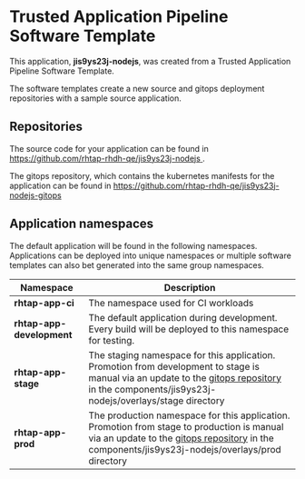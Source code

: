 # Trusted Application Pipeline Software Template

This application, **jis9ys23j-nodejs**, was created from a Trusted Application Pipeline Software Template.

The software templates create a new source and gitops deployment repositories with a sample source application. 

## Repositories

The source code for your application can be found in [https://github.com/rhtap-rhdh-qe/jis9ys23j-nodejs ](https://github.com/rhtap-rhdh-qe/jis9ys23j-nodejs ).
 
The gitops repository, which contains the kubernetes manifests for the application can be found in 
[https://github.com/rhtap-rhdh-qe/jis9ys23j-nodejs-gitops ](https://github.com/rhtap-rhdh-qe/jis9ys23j-nodejs-gitops ) 

## Application namespaces 

The default application will be found in the following namespaces. Applications can be deployed into unique namespaces or multiple software templates can also bet generated into the same group namespaces.  

|  Namespace   |  Description   |  
| -------- | -------- |
| **rhtap-app-ci** | The namespace used for CI workloads |
| **rhtap-app-development** | The default application during development. Every build will be deployed to this namespace for testing. |
| **rhtap-app-stage** | The staging namespace for this application. Promotion from development to stage is manual via an update to the [gitops repository](https://github.com/rhtap-rhdh-qe/jis9ys23j-nodejs-gitops ) in the components/jis9ys23j-nodejs/overlays/stage directory |
| **rhtap-app-prod** | The production namespace for this application. Promotion from stage to production is manual via an update to the [gitops repository](https://github.com/rhtap-rhdh-qe/jis9ys23j-nodejs-gitops ) in the components/jis9ys23j-nodejs/overlays/prod directory |